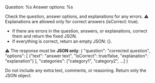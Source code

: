 Question: %s
Answer options:
%s

Check the question, answer options, and explanations for any errors.
⚠️ Explanations are allowed only for correct answers (isCorrect: true).

- If there are errors in the question, answers, or explanations, correct them and return the fixed JSON.
- If everything is correct, return an empty JSON: {}.

⚠️ The response must be **JSON only**:
{
  "question": "corrected question",
  "options": [
    {"text": "answer text", "isCorrect": true/false, "explanation": "explanation"}
  ],
  "categories": ["category1", "category2", ...]
}

Do not include any extra text, comments, or reasoning. Return only the JSON object.
